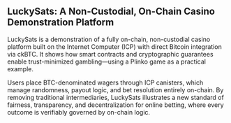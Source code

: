 ## LuckySats: A Non-Custodial, On-Chain Casino Demonstration Platform

LuckySats is a demonstration of a fully on-chain, non-custodial casino platform built on the Internet Computer (ICP) with direct Bitcoin integration via ckBTC. It shows how smart contracts and cryptographic guarantees enable trust-minimized gambling—using a Plinko game as a practical example.

Users place BTC-denominated wagers through ICP canisters, which manage randomness, payout logic, and bet resolution entirely on-chain. By removing traditional intermediaries, LuckySats illustrates a new standard of fairness, transparency, and decentralization for online betting, where every outcome is verifiably governed by on-chain logic.
